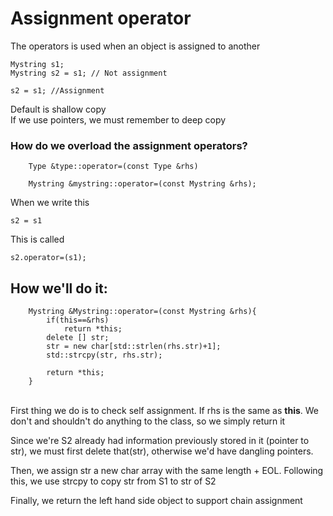 # Assignment operator
The operators is used when an object is assigned to another

```
Mystring s1;
Mystring s2 = s1; // Not assignment

s2 = s1; //Assignment
```
Default is shallow copy
<br/>If we use pointers, we must remember to deep copy

### How do we overload the assignment operators?
```
    Type &type::operator=(const Type &rhs)

    Mystring &mystring::operator=(const Mystring &rhs);
```
When we write this
```
s2 = s1
```
This is called
```
s2.operator=(s1);
```

## How we'll do it:
```
    Mystring &Mystring::operator=(const Mystring &rhs){
        if(this==&rhs)
            return *this;
        delete [] str;
        str = new char[std::strlen(rhs.str)+1];
        std::strcpy(str, rhs.str);

        return *this;
    }
```
<br/>First thing we do is to check self assignment. If rhs is the same as <b>this</b>. We don't and shouldn't do anything to the class, so we simply return it

Since we're S2 already had information previously stored in it (pointer to str), we must first delete that(str), otherwise we'd have dangling pointers.

Then, we assign str a new char array with the same length + EOL. Following this, we use strcpy to copy str from S1 to str of S2

Finally, we return the left hand side object to support chain assignment